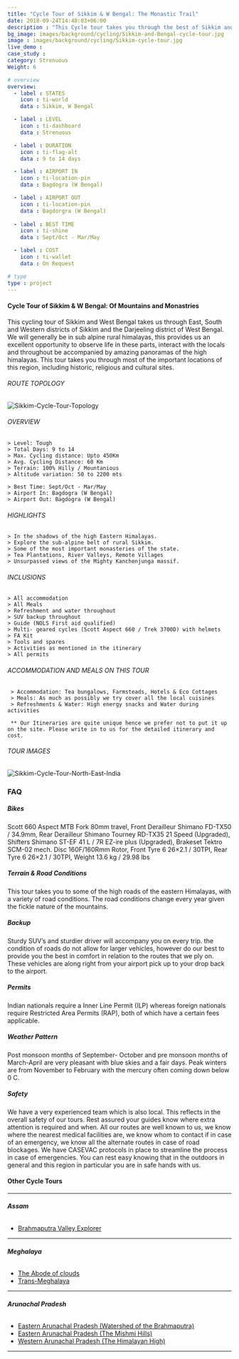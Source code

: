 ```yaml
---
title: "Cycle Tour of Sikkim & W Bengal: The Monastic Trail"
date: 2018-09-24T14:48:03+06:00
description : "This Cycle tour takes you through the best of Sikkim and West Bengal"
bg_image: images/background/cycling/Sikkim-and-Bengal-cycle-tour.jpg
image : images/background/cycling/Sikkim-cycle-tour.jpg
live_demo : 
case_study : 
category: Strenuous
Weight: 6

# overview
overview:
  - label : STATES
    icon : ti-world
    data : Sikkim, W Bengal

  - label : LEVEL
    icon : ti-dashboard
    data : Strenuous

  - label : DURATION
    icon : ti-flag-alt
    data : 9 to 14 days

  - label : AIRPORT IN
    icon : ti-location-pin
    data : Bagdogra (W Bengal)

  - label : AIRPORT OUT
    icon : ti-location-pin
    data : Bagdorgra (W Bengal)
    
  - label : BEST TIME
    icon : ti-shine
    data : Sept/Oct - Mar/May

  - label : COST
    icon : ti-wallet
    data : On Request

# type
type : project
---
```


#### Cycle Tour of Sikkim & W Bengal: Of Mountains and Monastries

This cycling tour of Sikkim and West Bengal takes us through East, South and Western districts of Sikkim and the Darjeeling district of West Bengal. We will generally be in sub alpine rural himalayas, this provides us an excellent opportunity to observe life in these parts, interact with the locals and throughout be accompanied by amazing panoramas of the high himalayas. This tour takes you through most of the important locations of this region, including  historic, religious and cultural sites.




###### ROUTE TOPOLOGY

![Sikkim-Cycle-Tour-Topology](/images/project/Sikkim-full-topo.jpg)

###### OVERVIEW
```
> Level: Tough
> Total Days: 9 to 14
> Max. Cycling distance: Upto 450Km
> Avg. Cycling Distance: 60 Km
> Terrain: 100% Hilly / Mountanious
> Altitude variation: 50 to 2200 mts

> Best Time: Sept/Oct - Mar/May
> Airport In: Bagdogra (W Bengal)
> Airport Out: Bagdogra (W Bengal) 
```




###### HIGHLIGHTS
```
> In the shadows of the high Eastern Himalayas.
> Explore the sub-alpine belt of rural Sikkim.
> Some of the most important monasteries of the state.
> Tea Plantations, River Valleys, Remote Villages
> Unsurpassed views of the Mighty Kanchenjunga massif.
```

###### INCLUSIONS
```
> All accommodation
> All Meals
> Refreshment and water throughout
> SUV backup throughout
> Guide (NOLS First aid qualified)
> Multi- geared cycles (Scott Aspect 660 / Trek 3700D) with helmets
> FA Kit
> Tools and spares
> Activities as mentioned in the itinerary
> All permits
```

###### ACCOMMODATION AND MEALS ON THIS TOUR

```
 > Accommodation: Tea bungalows, Farmsteads, Hotels & Eco Cottages 
 > Meals: As much as possibly we try cover all the local cuisines
 > Refreshments & Water: High energy snacks and Water during activities 
```


``` ** Our Itineraries are quite unique hence we prefer not to put it up on the site. Please write in to us for the detailed itinerary and cost.```

###### TOUR IMAGES

![Sikkim-Cycle-Tour-North-East-India](/images/background/cycling/sikkim-cycle-tour-gallery.jpg)

### FAQ

##### Bikes

Scott 660 Aspect MTB
Fork 80mm travel, Front Derailleur Shimano FD-TX50 / 34.9mm, Rear Derailleur Shimano Tourney RD-TX35 21 Speed (Upgraded), Shifters Shimano ST-EF 41 L / 7R EZ-ire plus (Upgraded), Brakeset Tektro SCM-02 mech. Disc 160F/160Rmm Rotor, Front Tyre 6 26×2.1 / 30TPI, Rear Tyre 6 26×2.1 / 30TPI, Weight 13.6 kg / 29.98 lbs

##### Terrain & Road Conditions

This tour takes you to some of the high roads of the eastern Himalayas, with a variety of road conditions. The road conditions change every year given the fickle nature of the mountains.

##### Backup
Sturdy SUV’s and sturdier driver will accompany you on every trip. the condition of roads do not allow for larger vehicles, however do our best to provide you the best in comfort in relation to the routes that we ply on. These vehicles are along right from your airport pick up to your drop back to the airport.

##### Permits
Indian nationals require a Inner Line Permit (ILP) whereas foreign nationals require Restricted Area Permits (RAP), both of which have a certain fees applicable.

##### Weather Pattern
Post monsoon months of September- October and pre monsoon months of March-April are very pleasant with blue skies and a fair days. Peak winters are from November to February with the mercury often coming down below 0 C.

##### Safety 
We have a very experienced team which is also local. This reflects in the overall safety of our tours. Rest assured your guides know where extra attention is required and when. All our routes are well known to us, we know where the nearest medical facilities are, we know whom to contact if in case of an emergency, we know all the alternate routes in case of road blockages. We have CASEVAC protocols in place to streamline the process in case of emergencies. You can rest easy knowing that in the outdoors in general and this region in particular you are in safe hands with us.

#### Other Cycle Tours
---

###### **Assam**

+ [Brahmaputra Valley Explorer](/cycling/cycle-tour-of-assam/) 

---

###### **Meghalaya**

+ [The Abode of clouds](/cycling/cycle-tour-of-meghalaya-the-abode-of-clouds/)
+ [Trans-Meghalaya](/cycling/trans-meghalaya-cycle-tour/) 

---
###### **Arunachal Pradesh**

+ [Eastern Arunachal Pradesh (Watershed of the Brahmaputra)](/cycling/eastern-arunachal-pradesh-cycle-tour/)  
+ [Eastern Arunachal Pradesh (The Mishmi Hills)](/cycling/cycling-in-arunachal-pradesh/) 
+ [Western Arunachal Pradesh (The Himalayan High)](/cycling/cycle-tour-of-western-arunachal-pradesh/) 

---



